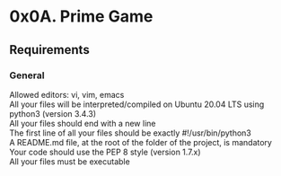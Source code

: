 # 0x0A. Prime Game   
## Requirements   
### General   
Allowed editors: vi, vim, emacs                   
All your files will be interpreted/compiled on Ubuntu 20.04 LTS using python3 (version 3.4.3)             
	All your files should end with a new line                                             
	The first line of all your files should be exactly #!/usr/bin/python3                        
	A README.md file, at the root of the folder of the project, is mandatory                
	Your code should use the PEP 8 style (version 1.7.x)                         
	All your files must be executable                       
